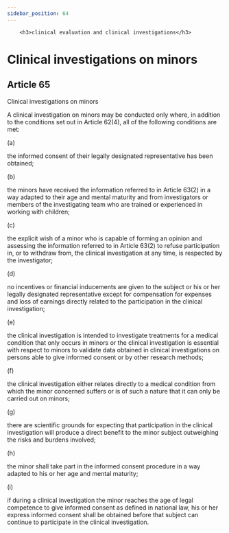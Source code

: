 ```yaml
---
sidebar_position: 64
---
```

        <h3>clinical evaluation and clinical investigations</h3>
<h1>Clinical investigations on minors</h1>
<h2>Article 65</h2>
   <p class="stitle-article-norm">Clinical investigations on minors</p>
   <p class="norm">A clinical investigation on minors may be conducted 
only where, in addition to the conditions set out in Article&nbsp;62(4),
 all of the following conditions are met:</p>
   <div class="grid-container grid-list">
      <div class="list grid-list-column-1">
         <span>(a)&nbsp;</span>
      </div>
      <div class="grid-list-column-2">
         <p class="norm">the informed consent of their legally designated representative has been obtained;</p>
      </div>
   </div>
   <div class="grid-container grid-list">
      <div class="list grid-list-column-1">
         <span>(b)&nbsp;</span>
      </div>
      <div class="grid-list-column-2">
         <p class="norm">the minors have received the information 
referred to in Article&nbsp;63(2) in a way adapted to their age and 
mental maturity and from investigators or members of the investigating 
team who are trained or experienced in working with children;</p>
      </div>
   </div>
   <div class="grid-container grid-list">
      <div class="list grid-list-column-1">
         <span>(c)&nbsp;</span>
      </div>
      <div class="grid-list-column-2">
         <p class="norm">the explicit wish of a minor who is capable of 
forming an opinion and assessing the information referred to in 
Article&nbsp;63(2) to refuse participation in, or to withdraw from, the 
clinical investigation at any time, is respected by the investigator;</p>
      </div>
   </div>
   <div class="grid-container grid-list">
      <div class="list grid-list-column-1">
         <span>(d)&nbsp;</span>
      </div>
      <div class="grid-list-column-2">
         <p class="norm">no incentives or financial inducements are 
given to the subject or his or her legally designated representative 
except for compensation for expenses and loss of earnings directly 
related to the participation in the clinical investigation;</p>
      </div>
   </div>
   <div class="grid-container grid-list">
      <div class="list grid-list-column-1">
         <span>(e)&nbsp;</span>
      </div>
      <div class="grid-list-column-2">
         <p class="norm">the clinical investigation is intended to 
investigate treatments for a medical condition that only occurs in 
minors or the clinical investigation is essential with respect to minors
 to validate data obtained in clinical investigations on persons able to
 give informed consent or by other research methods;</p>
      </div>
   </div>
   <div class="grid-container grid-list">
      <div class="list grid-list-column-1">
         <span>(f)&nbsp;</span>
      </div>
      <div class="grid-list-column-2">
         <p class="norm">the clinical investigation either relates 
directly to a medical condition from which the minor concerned suffers 
or is of such a nature that it can only be carried out on minors;</p>
      </div>
   </div>
   <div class="grid-container grid-list">
      <div class="list grid-list-column-1">
         <span>(g)&nbsp;</span>
      </div>
      <div class="grid-list-column-2">
         <p class="norm">there are scientific grounds for expecting that
 participation in the clinical investigation will produce a direct 
benefit to the minor subject outweighing the risks and burdens involved;</p>
      </div>
   </div>
   <div class="grid-container grid-list">
      <div class="list grid-list-column-1">
         <span>(h)&nbsp;</span>
      </div>
      <div class="grid-list-column-2">
         <p class="norm">the minor shall take part in the informed consent procedure in a way adapted to his or her age and mental maturity;</p>
      </div>
   </div>
   <div class="grid-container grid-list">
      <div class="list grid-list-column-1">
         <span>(i)&nbsp;</span>
      </div>
      <div class="grid-list-column-2">
         <p class="norm">if during a clinical investigation the minor 
reaches the age of legal competence to give informed consent as defined 
in national law, his or her express informed consent shall be obtained 
before that subject can continue to participate in the clinical 
investigation.</p>
      </div>
   </div>